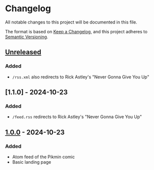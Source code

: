 # Changelog

All notable changes to this project will be documented in this file.

The format is based on [Keep a Changelog](https://keepachangelog.com/en/1.1.0/),
and this project adheres to [Semantic Versioning](https://semver.org/spec/v2.0.0.html).

## [Unreleased]

### Added

- `/rss.xml` also redirects to Rick Astley's "Never Gonna Give You Up"

## [1.1.0] - 2024-10-23

### Added

- `/feed.rss` redirects to Rick Astley's "Never Gonna Give You Up"

## [1.0.0] - 2024-10-23

### Added

- Atom feed of the Pikmin comic
- Basic landing page

[unreleased]: https://github.com/Quantaly/pikmin-comic-feed/compare/v1.1.0...HEAD
[1.0.0]: https://github.com/Quantaly/pikmin-comic-feed/releases/tag/v1.1.0
[1.0.0]: https://github.com/Quantaly/pikmin-comic-feed/releases/tag/v1.0.0
